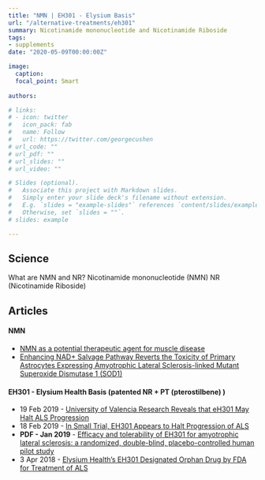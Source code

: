 ```yaml
---
title: "NMN | EH301 - Elysium Basis"
url: "/alternative-treatments/eh301"
summary: Nicotinamide mononucleotide and Nicotinamide Riboside
tags:
- supplements
date: "2020-05-09T00:00:00Z"

image:
  caption:
  focal_point: Smart
  
authors: 

# links:
# - icon: twitter
#   icon_pack: fab
#   name: Follow
#   url: https://twitter.com/georgecushen
# url_code: ""
# url_pdf: ""
# url_slides: ""
# url_video: ""

# Slides (optional).
#   Associate this project with Markdown slides.
#   Simply enter your slide deck's filename without extension.
#   E.g. `slides = "example-slides"` references `content/slides/example-slides.md`.
#   Otherwise, set `slides = ""`.
# slides: example

---
```

## Science

What are NMN and NR?
Nicotinamide mononucleotide (NMN)
NR (Nicotinamide Riboside) 


## Articles
#### NMN
* [NMN as a potential therapeutic agent for muscle disease](https://www.nmn.com/news/nmn-as-potential-therapeutic-agent-for-muscle-disease)
* [Enhancing NAD+ Salvage Pathway Reverts the Toxicity of Primary Astrocytes Expressing Amyotrophic Lateral Sclerosis-linked Mutant Superoxide Dismutase 1 (SOD1)](https://www.ncbi.nlm.nih.gov/pubmed/27002158)

#### EH301 - Elysium Health Basis (patented NR + PT (pterostilbene) )
* 19 Feb 2019 - [University of Valencia Research Reveals that eH301 May Halt ALS Progression](https://www.trialsitenews.com/university-of-valencia-research-reveals-that-eh301-may-halt-als-progression/)
* 18 Feb 2019 - [In Small Trial, EH301 Appears to Halt Progression of ALS](https://www.alzforum.org/news/research-news/small-trial-eh301-appears-halt-progression-als)
* **PDF - Jan 2019** - [Efficacy and tolerability of EH301 for amyotrophic lateral sclerosis: a randomized, double-blind, placebo-controlled human pilot study](./eh301_study.pdf)
* 3 Apr 2018 - [Elysium Health’s EH301 Designated Orphan Drug by FDA for Treatment of ALS](https://alsnewstoday.com/2018/04/03/eh301-granted-orphan-drug-designation-amyotrophic-lateral-sclerosis/)
 
  


